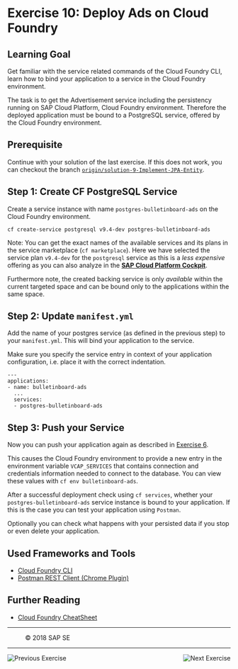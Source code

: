 Exercise 10: Deploy Ads on Cloud Foundry
=======================================
## Learning Goal
Get familiar with the service related commands of the Cloud Foundry CLI, learn how to bind your application to a service in the Cloud Foundry environment.

The task is to get the Advertisement service including the persistency running on SAP Cloud Platform, Cloud Foundry environment. Therefore the deployed application must be bound to a PostgreSQL service, offered by the Cloud Foundry environment.

## Prerequisite
Continue with your solution of the last exercise. If this does not work, you can checkout the branch [`origin/solution-9-Implement-JPA-Entity`](https://github.com/SAP/cloud-bulletinboard-ads/tree/solution-9-Implement-JPA-Entity).
## Step 1: Create CF PostgreSQL Service
Create a service instance with name `postgres-bulletinboard-ads` on the Cloud Foundry environment. 

```
cf create-service postgresql v9.4-dev postgres-bulletinboard-ads
```

Note: You can get the exact names of the available services and its plans in the service marketplace (`cf marketplace`). Here we have selected the service plan `v9.4-dev` for the `postgresql` service as this is a *less expensive* offering as you can also analyze in the [**SAP Cloud Platform Cockpit**](https://account.hanatrial.ondemand.com/cockpit#/home/overview).

Furthermore note, the created backing service is only *available* within the current targeted space and can be bound only to the applications within the same space.

## Step 2: Update `manifest.yml`
Add the name of your postgres service (as defined in the previous step) to your `manifest.yml`. This will bind your application to the service.

Make sure you specify the service entry in context of your application configuration, i.e. place it with the correct indentation.

```
---
applications:
- name: bulletinboard-ads
  ...
  services:
  - postgres-bulletinboard-ads
```

## Step 3: Push your Service
Now you can push your application again as described in [Exercise 6](../CloudFoundryBasics/Exercise_6_DeployAdsOnCloudFoundry.md).

This causes the Cloud Foundry environment to provide a new entry in the environment variable `VCAP_SERVICES` that contains connection and credentials information needed to connect to the database. You can view these values with `cf env bulletinboard-ads`.

After a successful deployment check using `cf services`, whether your `postgres-bulletinboard-ads` service instance is bound to your application. If this is the case you can test your application using `Postman`. 

Optionally you can check what happens with your persisted data if you stop or even delete your application.

## Used Frameworks and Tools
- [Cloud Foundry CLI](https://github.com/cloudfoundry/cli)
- [Postman REST Client (Chrome Plugin)](https://chrome.google.com/webstore/detail/postman/fhbjgbiflinjbdggehcddcbncdddomop)

## Further Reading
- [Cloud Foundry CheatSheet](https://blog.anynines.com/cloud-foundry-command-line-cheat-sheetutm_sourcecf-summitutm_mediumprintutm_campaigncf-summit-cheat-sheet/)

***
<dl>
  <dd>
  <div class="footer">&copy; 2018 SAP SE</div>
  </dd>
</dl>
<hr>
<a href="/ConnectDatabase/Exercise_9_ImplementJPAEntity.md">
  <img align="left" alt="Previous Exercise">
</a>
<a href="/ConnectDatabase/Exercise_11_Develop_Custom_Queries.md">
  <img align="right" alt="Next Exercise">
</a>
